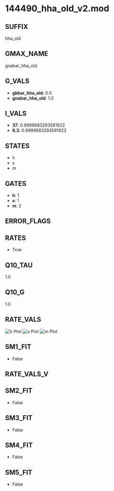 # 144490_hha_old_v2.mod

## SUFFIX

hha_old

## GMAX_NAME

gnabar_hha_old

## G_VALS

- **gkbar_hha_old**: 0.0
- **gnabar_hha_old**: 1.0

## I_VALS

- **37**: 0.9999683293581922
- **6.3**: 0.9999683293581922

## STATES

- h
- s
- m

## GATES

- **h**: 1
- **s**: 1
- **m**: 2

## ERROR_FLAGS


## RATES

- True

## Q10_TAU

1.0

## Q10_G

1.0

## RATE_VALS

![h Plot](/Users/pbozelos/Dropbox/icg-Chai-Panos/supermodels/output_markdown_files/Na/144490_hha_old_v2.mod/images/h.png)
![s Plot](/Users/pbozelos/Dropbox/icg-Chai-Panos/supermodels/output_markdown_files/Na/144490_hha_old_v2.mod/images/s.png)
![m Plot](/Users/pbozelos/Dropbox/icg-Chai-Panos/supermodels/output_markdown_files/Na/144490_hha_old_v2.mod/images/m.png)

## SM1_FIT

- False

## RATE_VALS_V

## SM2_FIT

- False

## SM3_FIT

- False

## SM4_FIT

- False

## SM5_FIT

- False

